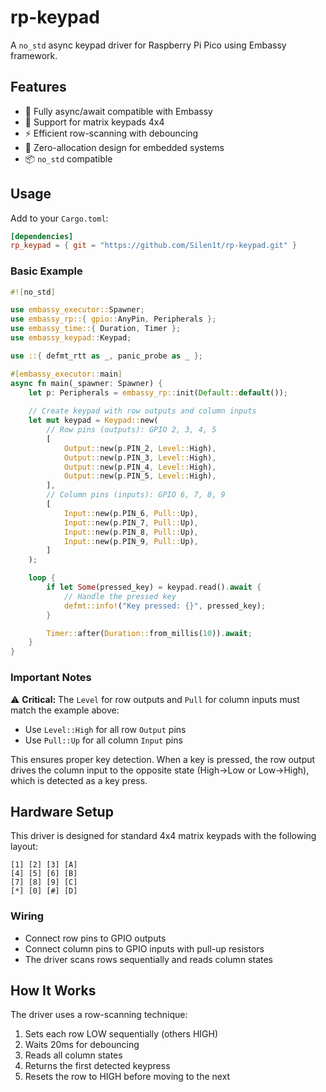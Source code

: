 # rp-keypad

A `no_std` async keypad driver for Raspberry Pi Pico using Embassy framework.

## Features

- 🚀 Fully async/await compatible with Embassy
- 🔌 Support for matrix keypads 4x4 
- ⚡ Efficient row-scanning with debouncing
- 🎯 Zero-allocation design for embedded systems
- 📦 `no_std` compatible

## Usage

Add to your `Cargo.toml`:

```toml
[dependencies]
rp_keypad = { git = "https://github.com/Silen1t/rp-keypad.git" }
```

### Basic Example

```rust
#![no_std]

use embassy_executor::Spawner;
use embassy_rp::{ gpio::AnyPin, Peripherals };
use embassy_time::{ Duration, Timer };
use embassy_keypad::Keypad;

use ::{ defmt_rtt as _, panic_probe as _ };

#[embassy_executor::main]
async fn main(_spawner: Spawner) {
    let p: Peripherals = embassy_rp::init(Default::default());
    
    // Create keypad with row outputs and column inputs
    let mut keypad = Keypad::new(
        // Row pins (outputs): GPIO 2, 3, 4, 5
        [
            Output::new(p.PIN_2, Level::High),
            Output::new(p.PIN_3, Level::High),
            Output::new(p.PIN_4, Level::High),
            Output::new(p.PIN_5, Level::High),
        ],
        // Column pins (inputs): GPIO 6, 7, 8, 9
        [
            Input::new(p.PIN_6, Pull::Up),
            Input::new(p.PIN_7, Pull::Up),
            Input::new(p.PIN_8, Pull::Up),
            Input::new(p.PIN_9, Pull::Up),
        ]
    );

    loop {
        if let Some(pressed_key) = keypad.read().await {
            // Handle the pressed key
            defmt::info!("Key pressed: {}", pressed_key);
        }

        Timer::after(Duration::from_millis(10)).await;
    }
}
```

### Important Notes

⚠️ **Critical:** The `Level` for row outputs and `Pull` for column inputs must match the example above:
- Use `Level::High` for all row `Output` pins
- Use `Pull::Up` for all column `Input` pins

This ensures proper key detection. When a key is pressed, the row output drives the column input to the opposite state (High→Low or Low→High), which is detected as a key press.

## Hardware Setup

This driver is designed for standard 4x4 matrix keypads with the following layout:

```
[1] [2] [3] [A]
[4] [5] [6] [B] 
[7] [8] [9] [C]
[*] [0] [#] [D]
```

### Wiring

- Connect row pins to GPIO outputs
- Connect column pins to GPIO inputs with pull-up resistors
- The driver scans rows sequentially and reads column states

## How It Works

The driver uses a row-scanning technique:

1. Sets each row LOW sequentially (others HIGH)
2. Waits 20ms for debouncing
3. Reads all column states
4. Returns the first detected keypress
5. Resets the row to HIGH before moving to the next
